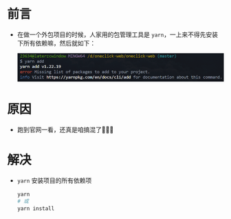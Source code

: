 # 前言

- 在做一个外包项目的时候，人家用的包管理工具是 `yarn`，一上来不得先安装下所有依赖嘛，然后就如下：

  <img src="assets/image-20230218003520528.png" alt="image-20230218003520528" style="zoom:80%;" />





# 原因

- 跑到官网一看，还真是咱搞混了🤣🤣🤣







# 解决

- `yarn` 安装项目的所有依赖项

  ```bash
  yarn
  # 或
  yarn install
  ```

  